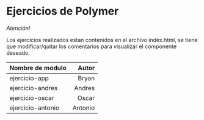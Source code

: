 Ejercicios de Polymer
=====================

*Atención!*

Los ejercicios realizados estan contenidos en el archivo index.html,
se tiene que modificar/quitar los comentarios para visualizar el componente
deseado.

| Nombre de modulo    | Autor   |
| ------------------- | -------:|
| ejercicio-app       | Bryan   |
| ejercicio-andres    | Andres  |
| ejercicio-oscar     | Oscar   |
| ejercicio-antonio   | Antonio |
